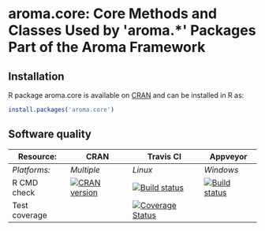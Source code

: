 # aroma.core: Core Methods and Classes Used by 'aroma.*' Packages Part of the Aroma Framework


## Installation
R package aroma.core is available on [CRAN](http://cran.r-project.org/package=aroma.core) and can be installed in R as:
```r
install.packages('aroma.core')
```


## Software quality

| Resource:     | CRAN        | Travis CI     | Appveyor         |
| ------------- | ------------------- | ------------- | ---------------- |
| _Platforms:_  | _Multiple_          | _Linux_       | _Windows_        |
| R CMD check   | <a href="http://cran.r-project.org/web/checks/check_results_aroma.core.html"><img border="0" src="http://www.r-pkg.org/badges/version/aroma.core" alt="CRAN version"></a> | <a href="https://travis-ci.org/HenrikBengtsson/aroma.core"><img src="https://travis-ci.org/HenrikBengtsson/aroma.core.svg" alt="Build status"></a> | <a href="https://ci.appveyor.com/project/HenrikBengtsson/aroma-core"><img src="https://ci.appveyor.com/api/projects/status/github/HenrikBengtsson/aroma.core?svg=true" alt="Build status"></a> |
| Test coverage |                     | <a href="https://coveralls.io/r/HenrikBengtsson/aroma.core"><img src="https://coveralls.io/repos/HenrikBengtsson/aroma.core/badge.svg?branch=develop" alt="Coverage Status"/></a>   |                  |
